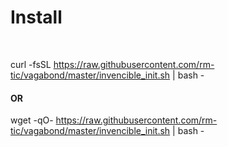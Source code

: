 # Install

<br>

curl -fsSL https://raw.githubusercontent.com/rm-tic/vagabond/master/invencible_init.sh | bash -

#### OR

wget -qO- https://raw.githubusercontent.com/rm-tic/vagabond/master/invencible_init.sh | bash -


